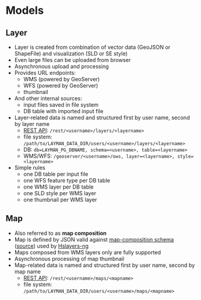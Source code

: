 # Models

## Layer
- Layer is created from combination of vector data (GeoJSON or ShapeFile) and visualization (SLD or SE style)
- Even large files can be uploaded from browser
- Asynchronous upload and processing
- Provides URL endpoints:
  - WMS (powered by GeoServer)
  - WFS (powered by GeoServer)
  - thumbnail
- And other internal sources:
  - input files saved in file system
  - DB table with imported input file
- Layer-related data is named and structured first by user name, second by layer name
  - [REST API](doc/rest.md): `/rest/<username>/layers/<layername>` 
  - file system: `/path/to/LAYMAN_DATA_DIR/users/<username>/layers/<layername>` 
  - DB: `db=LAYMAN_PG_DBNAME, schema=<username>, table=<layername>` 
  - WMS/WFS: `/geoserver/<username>/ows, layer=<layername>, style=<layername>` 
- Simple rules
  - one DB table per input file
  - one WFS feature type per DB table
  - one WMS layer per DB table
  - one SLD style per WMS layer
  - one thumbnail per WMS layer
  
## Map
- Also referred to as **map composition**
- Map is defined by JSON valid against [map-composition schema](https://github.com/hslayers/hslayers-ng/wiki/Composition-schema) ([source](https://github.com/hslayers/hslayers-ng/blob/develop/components/compositions/schema.json)) used by [Hslayers-ng](https://github.com/hslayers/hslayers-ng)
- Maps composed from WMS layers only are fully supported
- Asynchronous processing of map thumbnail
- Map-related data is named and structured first by user name, second by map name
  - [REST API](doc/rest.md): `/rest/<username>/maps/<mapname>` 
  - file system: `/path/to/LAYMAN_DATA_DIR/users/<username>/maps/<mapname>` 
  
